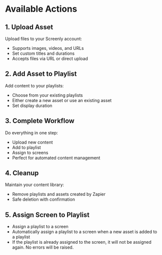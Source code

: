 # Available Actions

## 1. Upload Asset

Upload files to your Screenly account:

- Supports images, videos, and URLs
- Set custom titles and durations
- Accepts files via URL or direct upload

## 2. Add Asset to Playlist

Add content to your playlists:

- Choose from your existing playlists
- Either create a new asset or use an existing asset
- Set display duration

## 3. Complete Workflow

Do everything in one step:

- Upload new content
- Add to playlist
- Assign to screens
- Perfect for automated content management

## 4. Cleanup

Maintain your content library:

- Remove playlists and assets created by Zapier
- Safe deletion with confirmation

## 5. Assign Screen to Playlist

- Assign a playlist to a screen
- Automatically assign a playlist to a screen when a new asset is added to a playlist
- If the playlist is already assigned to the screen, it will not be assigned again. No errors will be raised.
